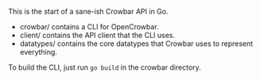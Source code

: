 This is the start of a sane-ish Crowbar API in Go.

* crowbar/ contains a CLI for OpenCrowbar.
* client/ contains the API client that the CLI uses.
* datatypes/ contains the core datatypes that Crowbar uses to represent everything.

To build the CLI, just run ```go build``` in the crowbar directory.
